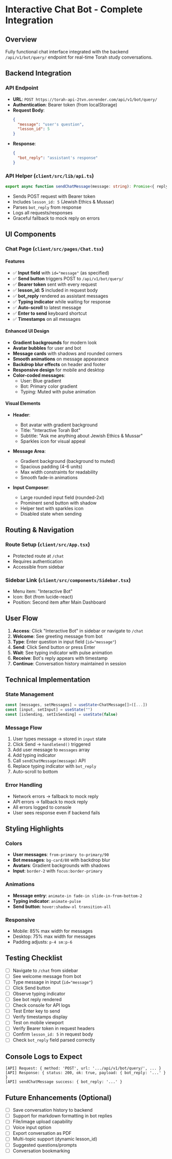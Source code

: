 # Interactive Chat Bot - Complete Integration

## Overview
Fully functional chat interface integrated with the backend `/api/v1/bot/query/` endpoint for real-time Torah study conversations.

## Backend Integration

### API Endpoint
- **URL**: `POST https://torah-api-2tvn.onrender.com/api/v1/bot/query/`
- **Authentication**: Bearer token (from localStorage)
- **Request Body**:
  ```json
  {
    "message": "user's question",
    "lesson_id": 5
  }
  ```
- **Response**:
  ```json
  {
    "bot_reply": "assistant's response"
  }
  ```

### API Helper (`client/src/lib/api.ts`)
```typescript
export async function sendChatMessage(message: string): Promise<{ reply: string }>
```
- Sends POST request with Bearer token
- Includes `lesson_id: 5` (Jewish Ethics & Mussar)
- Parses `bot_reply` from response
- Logs all requests/responses
- Graceful fallback to mock reply on errors

## UI Components

### Chat Page (`client/src/pages/Chat.tsx`)

#### Features
- ✅ **Input field** with `id="message"` (as specified)
- ✅ **Send button** triggers POST to `/api/v1/bot/query/`
- ✅ **Bearer token** sent with every request
- ✅ **lesson_id: 5** included in request body
- ✅ **bot_reply** rendered as assistant messages
- ✅ **Typing indicator** while waiting for response
- ✅ **Auto-scroll** to latest message
- ✅ **Enter to send** keyboard shortcut
- ✅ **Timestamps** on all messages

#### Enhanced UI Design
- **Gradient backgrounds** for modern look
- **Avatar bubbles** for user and bot
- **Message cards** with shadows and rounded corners
- **Smooth animations** on message appearance
- **Backdrop blur effects** on header and footer
- **Responsive design** for mobile and desktop
- **Color-coded messages**:
  - User: Blue gradient
  - Bot: Primary color gradient
  - Typing: Muted with pulse animation

#### Visual Elements
- **Header**: 
  - Bot avatar with gradient background
  - Title: "Interactive Torah Bot"
  - Subtitle: "Ask me anything about Jewish Ethics & Mussar"
  - Sparkles icon for visual appeal

- **Message Area**:
  - Gradient background (background to muted)
  - Spacious padding (4-6 units)
  - Max width constraints for readability
  - Smooth fade-in animations

- **Input Composer**:
  - Large rounded input field (rounded-2xl)
  - Prominent send button with shadow
  - Helper text with sparkles icon
  - Disabled state when sending

## Routing & Navigation

### Route Setup (`client/src/App.tsx`)
- Protected route at `/chat`
- Requires authentication
- Accessible from sidebar

### Sidebar Link (`client/src/components/Sidebar.tsx`)
- Menu item: "Interactive Bot"
- Icon: Bot (from lucide-react)
- Position: Second item after Main Dashboard

## User Flow

1. **Access**: Click "Interactive Bot" in sidebar or navigate to `/chat`
2. **Welcome**: See greeting message from bot
3. **Type**: Enter question in input field (`id="message"`)
4. **Send**: Click Send button or press Enter
5. **Wait**: See typing indicator with pulse animation
6. **Receive**: Bot's reply appears with timestamp
7. **Continue**: Conversation history maintained in session

## Technical Implementation

### State Management
```typescript
const [messages, setMessages] = useState<ChatMessage[]>([...])
const [input, setInput] = useState("")
const [isSending, setIsSending] = useState(false)
```

### Message Flow
1. User types message → stored in `input` state
2. Click Send → `handleSend()` triggered
3. Add user message to `messages` array
4. Add typing indicator
5. Call `sendChatMessage(message)` API
6. Replace typing indicator with `bot_reply`
7. Auto-scroll to bottom

### Error Handling
- Network errors → fallback to mock reply
- API errors → fallback to mock reply
- All errors logged to console
- User sees response even if backend fails

## Styling Highlights

### Colors
- **User messages**: `from-primary to-primary/90`
- **Bot messages**: `bg-card/80` with backdrop blur
- **Avatars**: Gradient backgrounds with shadows
- **Input**: `border-2` with `focus:border-primary`

### Animations
- **Message entry**: `animate-in fade-in slide-in-from-bottom-2`
- **Typing indicator**: `animate-pulse`
- **Send button**: `hover:shadow-xl transition-all`

### Responsive
- Mobile: 85% max width for messages
- Desktop: 75% max width for messages
- Padding adjusts: `p-4 sm:p-6`

## Testing Checklist

- [ ] Navigate to `/chat` from sidebar
- [ ] See welcome message from bot
- [ ] Type message in input (`id="message"`)
- [ ] Click Send button
- [ ] Observe typing indicator
- [ ] See bot reply rendered
- [ ] Check console for API logs
- [ ] Test Enter key to send
- [ ] Verify timestamps display
- [ ] Test on mobile viewport
- [ ] Verify Bearer token in request headers
- [ ] Confirm `lesson_id: 5` in request body
- [ ] Check `bot_reply` field parsed correctly

## Console Logs to Expect

```
[API] Request: { method: 'POST', url: '.../api/v1/bot/query/', ... }
[API] Response: { status: 200, ok: true, payload: { bot_reply: '...' } }
[API] sendChatMessage success: { bot_reply: '...' }
```

## Future Enhancements (Optional)

- [ ] Save conversation history to backend
- [ ] Support for markdown formatting in bot replies
- [ ] File/image upload capability
- [ ] Voice input option
- [ ] Export conversation as PDF
- [ ] Multi-topic support (dynamic lesson_id)
- [ ] Suggested questions/prompts
- [ ] Conversation bookmarking
